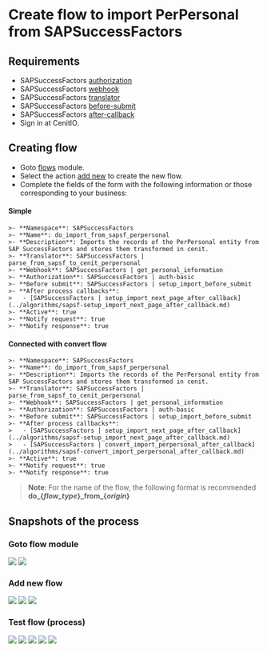 # Create flow to import PerPersonal from SAPSuccessFactors

## Requirements

* SAPSuccessFactors [authorization](../authorizations/sap-success-factors.md)
* SAPSuccessFactors [webhook](../webhooks/sap-success-factors-get-perpersonal.md)
* SAPSuccessFactors [translator](../translators/parse_from_sapsf_api_response_to_sapsf_perpersonal.md)
* SAPSuccessFactors [before-submit](../algorithms/sapsf-setup_import_before_submit.md)
* SAPSuccessFactors [after-callback](../algorithms/sapsf-setup_import_next_page_after_callback.md)
* Sign in at CenitIO.[<i class="fa fa-external-link" aria-hidden="true"></i>](https://cenit.io/users/sign_in)

## Creating flow

* Goto [flows](https://cenit.io/flow) module.
* Select the action [add new](https://cenit.io/flow/new) to create the new flow.
* Complete the fields of the form with the following information or those corresponding to your business:

<!-- tabs:start -->

#### **Simple**

    >- **Namespace**: SAPSuccessFactors
    >- **Name**: do_import_from_sapsf_perpersonal
    >- **Description**: Imports the records of the PerPersonal entity from SAP SuccessFactors and stores them transformed in cenit.
    >- **Translator**: SAPSuccessFactors | parse_from_sapsf_to_cenit_perpersonal
    >- **Webhook**: SAPSuccessFactors | get_personal_information
    >- **Authorization**: SAPSuccessFactors | auth-basic
    >- **Before submit**: SAPSuccessFactors | setup_import_before_submit
    >- **After process callbacks**: 
    >   - [SAPSuccessFactors | setup_import_next_page_after_callback](../algorithms/sapsf-setup_import_next_page_after_callback.md)
    >- **Active**: true
    >- **Notify request**: true
    >- **Notify response**: true

#### **Connected with convert flow**

    >- **Namespace**: SAPSuccessFactors
    >- **Name**: do_import_from_sapsf_perpersonal
    >- **Description**: Imports the records of the PerPersonal entity from SAP SuccessFactors and stores them transformed in cenit.
    >- **Translator**: SAPSuccessFactors | parse_from_sapsf_to_cenit_perpersonal
    >- **Webhook**: SAPSuccessFactors | get_personal_information
    >- **Authorization**: SAPSuccessFactors | auth-basic
    >- **Before submit**: SAPSuccessFactors | setup_import_before_submit
    >- **After process callbacks**: 
    >   - [SAPSuccessFactors | setup_import_next_page_after_callback](../algorithms/sapsf-setup_import_next_page_after_callback.md)
    >   - [SAPSuccessFactors | convert_import_perpersonal_after_callback](../algorithms/sapsf-convert_import_perpersonal_after_callback.md)
    >- **Active**: true
    >- **Notify request**: true
    >- **Notify response**: true
    
<!-- tabs:end -->

> **Note**: For the name of the flow, the following format is recommended **do_\{*flow_type*\}\_from\_\{*origin*\}**

## Snapshots of the process

### Goto flow module

   ![](../assets/snapshots/sap-sf-flow/snapshots-001.png)
   ![](../assets/snapshots/sap-sf-flow/snapshots-002.png)
    
### Add new flow

   ![](../assets/snapshots/sap-sf-flow/snapshots-003.png)
   ![](../assets/snapshots/sap-sf-flow/snapshots-004.png)
   ![](../assets/snapshots/sap-sf-flow/snapshots-011.png)
   
### Test flow (process)

   ![](../assets/snapshots/sap-sf-flow/snapshots-006.png)
   ![](../assets/snapshots/sap-sf-flow/snapshots-007.png)
   ![](../assets/snapshots/sap-sf-flow/snapshots-008.png)
   ![](../assets/snapshots/sap-sf-flow/snapshots-009.png)
   ![](../assets/snapshots/sap-sf-flow/snapshots-010.png)
